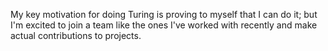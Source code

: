 My key motivation for doing Turing is proving to myself that I can do it; but I'm excited to join a team like the ones I've worked with recently and make actual contributions to projects.
